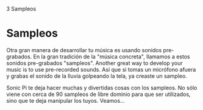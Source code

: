 3 Sampleos

# Sampleos

Otra gran manera de desarrollar tu música es usando sonidos
pre-grabados. En la gran tradición de la "música concreta", 
llamamos a estos sonidos pre-grabados "sampleos".
Another great way to develop your music is to use pre-recorded
sounds. Así que si tomas un micrófono afuera y grabas el sonido 
de la lluvia golpeando la tela, ya creaste un sampleo.

Sonic Pi te deja hacer muchas y divertidas cosas con los sampleos.
No sólo viene con cerca de 90 sampleos de libre dominio para que
ser utilizados, sino que te deja manipular los tuyos. Veamos...
